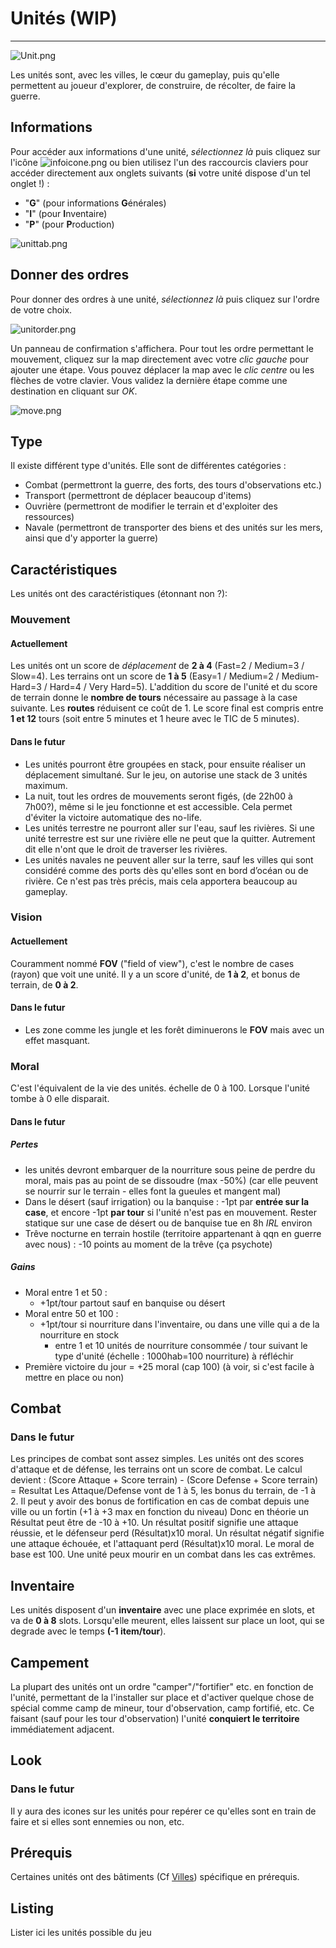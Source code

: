 # Unités (WIP)
----
![Unit.png](media/Unit.png)

Les unités sont, avec les villes, le cœur du gameplay, puis qu'elle permettent au joueur d'explorer, de construire, de récolter, de faire la guerre.
## Informations
Pour accéder aux informations d'une unité, _sélectionnez là_ puis cliquez sur l'icône ![infoicone.png](media/infoicone.png) ou bien utilisez l'un des raccourcis claviers pour accéder directement aux onglets suivants (**si** votre unité dispose d'un tel onglet !) :
 - "**G**" (pour informations **G**énérales)
 - "**I**" (pour **I**nventaire)
 - "**P**" (pour **P**roduction)

![unittab.png](media/unittab.png)

## Donner des ordres
Pour donner des ordres à une unité, _sélectionnez là_ puis cliquez sur l'ordre de votre choix. 

![unitorder.png](media/unitorder.png)

Un panneau de confirmation s'affichera. Pour tout les ordre permettant le mouvement, cliquez sur la map directement avec votre _clic gauche_ pour ajouter une étape. Vous pouvez déplacer la map avec le _clic centre_ ou les flèches de votre clavier. Vous validez la dernière étape comme une destination en cliquant sur _OK_.

![move.png](media/move.png)

## Type
Il existe différent type d'unités. Elle sont de différentes catégories :
 - Combat (permettront la guerre, des forts, des tours d'observations etc.)
 - Transport (permettront de déplacer beaucoup d'items)
 - Ouvrière (permettront de modifier le terrain et d'exploiter des ressources)
 - Navale (permettront de transporter des biens et des unités sur les mers, ainsi que d'y apporter la guerre)

## Caractéristiques
Les unités ont des caractéristiques (étonnant non ?):
### Mouvement
#### Actuellement
Les unités ont un score de _déplacement_ de **2 à 4** (Fast=2 / Medium=3 / Slow=4).
Les terrains ont un score de **1 à 5** (Easy=1 / Medium=2 / Medium-Hard=3 / Hard=4 / Very Hard=5).
L'addition du score de l'unité et du score de terrain donne le **nombre de tours** nécessaire au passage à la case suivante. Les **routes** réduisent ce coût de 1. Le score final est compris entre **1 et 12** tours (soit entre 5 minutes et 1 heure avec le TIC de 5 minutes).
#### Dans le futur
 - Les unités pourront être groupées en stack, pour ensuite réaliser un déplacement simultané. Sur le jeu, on autorise une stack de 3 unités maximum.
 - La nuit, tout les ordres de mouvements seront figés, (de 22h00 à 7h00?), même si le jeu fonctionne et est accessible. Cela permet d'éviter la victoire automatique des no-life.
 - Les unités terrestre ne pourront aller sur l'eau, sauf les rivières. Si une unité terrestre est sur une rivière elle ne peut que la quitter. Autrement dit elle n'ont que le droit de traverser les rivières. 
 - Les unités navales ne peuvent aller sur la terre, sauf les villes qui sont considéré comme des ports dès qu'elles sont en bord d’océan ou de rivière. Ce n'est pas très précis, mais cela apportera beaucoup au gameplay.

### Vision
#### Actuellement
Couramment nommé **FOV** ("field of view"), c'est le nombre de cases (rayon) que voit une unité. Il y a un score d'unité, de **1 à 2**, et bonus de terrain, de **0 à 2**.
#### Dans le futur
 - Les zone comme les jungle et les forêt diminuerons le **FOV** mais avec un effet masquant.

### Moral
C'est l'équivalent de la vie des unités. échelle de 0 à 100. Lorsque l'unité tombe à 0 elle disparait.
#### Dans le futur
##### Pertes
 - les unités devront embarquer de la nourriture sous peine de perdre du moral, mais pas au point de se dissoudre (max -50%) (car elle peuvent se nourrir sur le terrain - elles font la gueules et mangent mal)
 - Dans le désert (sauf irrigation) ou la banquise : -1pt par **entrée sur la case**, et encore -1pt **par tour** si l'unité n'est pas en mouvement. Rester statique sur une case de désert ou de banquise tue en 8h _IRL_ environ
 - Trêve nocturne en terrain hostile (territoire appartenant à qqn en guerre avec nous) : -10 points au moment de la trêve (ça psychote)

##### Gains
 - Moral entre 1 et 50 : 
	 - +1pt/tour partout sauf en banquise ou désert
 - Moral entre 50 et 100 : 
	 - +1pt/tour si nourriture dans l'inventaire, ou dans une ville qui a de la nourriture en stock
		 - entre 1 et 10 unités de nourriture consommée / tour suivant le type d'unité (échelle : 1000hab=100 nourriture) à réfléchir
 - Première victoire du jour = +25 moral (cap 100) (à voir, si c'est facile à mettre en place ou non)

## Combat
### Dans le futur
Les principes de combat sont assez simples. Les unités ont des scores d'attaque et de défense, les terrains ont un score de combat. Le calcul devient :
	(Score Attaque + Score terrain) - (Score Defense + Score terrain) = Resultat
Les Attaque/Defense vont de 1 à 5, les bonus du terrain, de -1 à 2. Il peut y avoir des bonus de fortification en cas de combat depuis une ville ou un fortin (+1 à +3 max en fonction du niveau)
Donc en théorie un Résultat peut être de -10 à +10.
Un résultat positif signifie une attaque réussie, et le défenseur perd (Résultat)x10 moral.
Un résultat négatif signifie une attaque échouée, et l'attaquant perd (Résultat)x10 moral.
Le moral de base est 100. Une unité peux mourir en un combat dans les cas extrêmes.
## Inventaire
Les unités disposent d'un **inventaire** avec une place exprimée en slots, et va de **0 à 8** slots. Lorsqu'elle meurent, elles laissent sur place un loot, qui se degrade avec le temps **(-1 item/tour**).
## Campement
La plupart des unités ont un ordre "camper"/"fortifier" etc. en fonction de l'unité, permettant de la l'installer sur place et d'activer quelque chose de spécial comme camp de mineur, tour d'observation, camp fortifié, etc.
Ce faisant (sauf pour les tour d'observation) l'unité **conquiert le territoire** immédiatement adjacent. 
## Look
### Dans le futur
Il y aura des icones sur les unités pour repérer ce qu'elles sont en train de faire et si elles sont ennemies ou non, etc.
## Prérequis
Certaines unités ont des bâtiments (Cf [Villes](Villes.md)) spécifique en prérequis.
## Listing
Lister ici les unités possible du jeu
